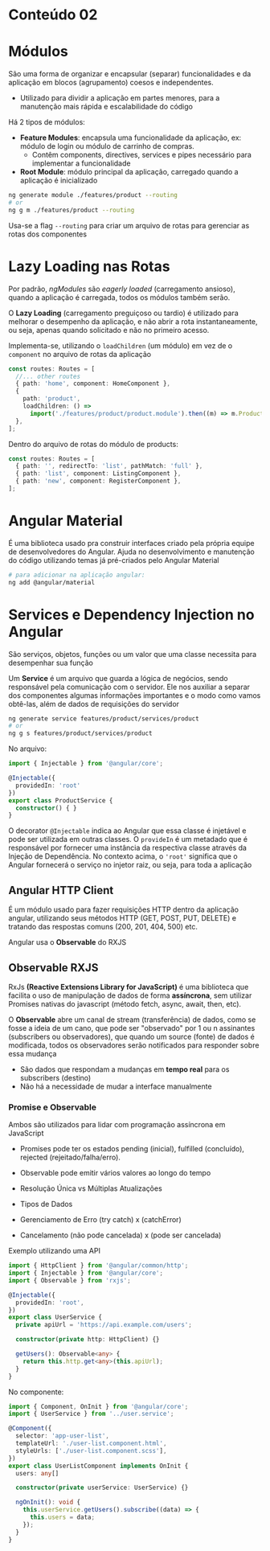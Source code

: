 <h1> Conteúdo 02 </h1>

# Módulos

São uma forma de organizar e encapsular (separar) funcionalidades e da aplicação em blocos (agrupamento) coesos e independentes.

- Utilizado para dividir a aplicação em partes menores, para a manutenção mais rápida e escalabilidade do código

Há 2 tipos de módulos:

- **Feature Modules**: encapsula uma funcionalidade da aplicação, ex: módulo de login ou módulo de carrinho de compras.
  - Contêm components, directives, services e pipes necessário para implementar a funcionalidade
- **Root Module**: módulo principal da aplicação, carregado quando a aplicação é inicializado

```bash
ng generate module ./features/product --routing
# or
ng g m ./features/product --routing

```

Usa-se a flag `--routing` para criar um arquivo de rotas para gerenciar as rotas dos componentes

# Lazy Loading nas Rotas

Por padrão, *ngModules* são *eagerly loaded* (carregamento ansioso), quando a aplicação é carregada, todos os módulos também serão.

O **Lazy Loading** (carregamento preguiçoso ou tardio) é utilizado para melhorar o desempenho da aplicação, e não abrir a rota instantaneamente, ou seja, apenas quando solicitado e não no primeiro acesso.

Implementa-se, utilizando o `loadChildren` (um módulo) em vez de o `component` no arquivo de rotas da aplicação

```ts
const routes: Routes = [
  //... other routes
  { path: 'home', component: HomeComponent },
  {
    path: 'product',
    loadChildren: () =>
      import('./features/product/product.module').then((m) => m.ProductModule),
  },
];
```

Dentro do arquivo de rotas do módulo de products:

```ts
const routes: Routes = [
  { path: '', redirectTo: 'list', pathMatch: 'full' },
  { path: 'list', component: ListingComponent },
  { path: 'new', component: RegisterComponent },
];
```

# Angular Material

É uma biblioteca usado pra construir interfaces criado pela própria equipe de desenvolvedores do Angular. Ajuda no desenvolvimento e manutenção do código utilizando temas já pré-criados pelo Angular Material

```bash
# para adicionar na aplicação angular:
ng add @angular/material
```

# Services e Dependency Injection no Angular

São serviços, objetos, funções ou um valor que uma classe necessita para desempenhar sua função

Um **Service** é um arquivo que guarda a lógica de negócios, sendo responsável pela comunicação com o servidor. Ele nos auxiliar a separar dos componentes algumas informações importantes e o modo como vamos obtê-las, além de dados de requisições do servidor

```bash
ng generate service features/product/services/product
# or
ng g s features/product/services/product
```

No arquivo:

```ts
import { Injectable } from '@angular/core';

@Injectable({
  providedIn: 'root'
})
export class ProductService {
  constructor() { }
}
```

O decorator `@Injectable` indica ao Angular que essa classe é injetável e pode ser utilizada em outras classes. O `provideIn` é um metadado que é responsável por fornecer uma instância da respectiva classe através da Injeção de Dependência. No contexto acima, o `'root'` significa que o Angular fornecerá o serviço no injetor raiz, ou seja, para toda a aplicação

## Angular HTTP Client

É um módulo usado para fazer requisições HTTP dentro da aplicação angular, utilizando seus métodos HTTP (GET, POST, PUT, DELETE) e tratando das respostas comuns (200, 201, 404, 500) etc.

Angular usa o **Observable** do RXJS

## Observable RXJS

RxJs **(Reactive Extensions Library for JavaScript)** é uma biblioteca que facilita o uso de manipulação de dados de forma **assíncrona**, sem utilizar Promises nativas do javascript (método fetch, async, await, then, etc).

O **Observable** abre um canal de stream (transferência) de dados, como se fosse a ideia de um cano, que pode ser "observado" por 1 ou n assinantes (subscribers ou observadores), que quando um source (fonte) de dados é modificada, todos os observadores serão notificados para responder sobre essa mudança

- São dados que respondam a mudanças em **tempo real** para os subscribers (destino)
- Não há a necessidade de mudar a interface manualmente

### Promise e Observable

Ambos são utilizados para lidar com programação assíncrona em JavaScript

- Promises pode ter os estados pending (inicial), fulfilled (concluído), rejected (rejeitado/falha/erro).
- Observable pode emitir vários valores ao longo do tempo

- Resolução Única vs Múltiplas Atualizações
- Tipos de Dados
- Gerenciamento de Erro (try catch) x (catchError)
- Cancelamento (não pode cancelada) x (pode ser cancelada)

Exemplo utilizando uma API

```ts
import { HttpClient } from '@angular/common/http';
import { Injectable } from '@angular/core';
import { Observable } from 'rxjs';

@Injectable({
  providedIn: 'root',
})
export class UserService {
  private apiUrl = 'https://api.example.com/users';

  constructor(private http: HttpClient) {}

  getUsers(): Observable<any> {
    return this.http.get<any>(this.apiUrl);
  }
}
```

No componente:

```ts
import { Component, OnInit } from '@angular/core';
import { UserService } from '../user.service';

@Component({
  selector: 'app-user-list',
  templateUrl: './user-list.component.html',
  styleUrls: ['./user-list.component.scss'],
})
export class UserListComponent implements OnInit {
  users: any[]

  constructor(private userService: UserService) {}

  ngOnInit(): void {
    this.userService.getUsers().subscribe((data) => {
      this.users = data;
    });
  }
}
```
